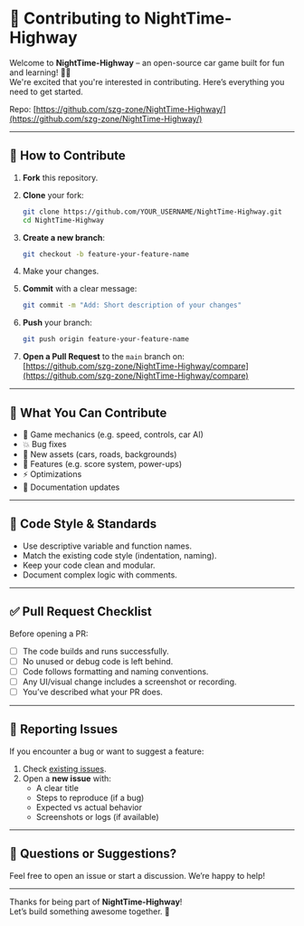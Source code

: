 # 🏁 Contributing to NightTime-Highway

Welcome to **NightTime-Highway** – an open-source car game built for fun and learning! 🚗🌃  
We're excited that you're interested in contributing. Here’s everything you need to get started.

Repo: [https://github.com/szg-zone/NightTime-Highway/](https://github.com/szg-zone/NightTime-Highway/)

---

## 📌 How to Contribute

1. **Fork** this repository.
2. **Clone** your fork:

    ```bash
    git clone https://github.com/YOUR_USERNAME/NightTime-Highway.git
    cd NightTime-Highway
    ```

3. **Create a new branch**:

    ```bash
    git checkout -b feature-your-feature-name
    ```

4. Make your changes.

5. **Commit** with a clear message:

    ```bash
    git commit -m "Add: Short description of your changes"
    ```

6. **Push** your branch:

    ```bash
    git push origin feature-your-feature-name
    ```

7. **Open a Pull Request** to the `main` branch on:  
   [https://github.com/szg-zone/NightTime-Highway/compare](https://github.com/szg-zone/NightTime-Highway/compare)

---

## 🧠 What You Can Contribute

- 🚗 Game mechanics (e.g. speed, controls, car AI)
- 💥 Bug fixes
- 🎨 New assets (cars, roads, backgrounds)
- 🧩 Features (e.g. score system, power-ups)
- ⚡ Optimizations
- 📖 Documentation updates

---

## 🎯 Code Style & Standards

- Use descriptive variable and function names.
- Match the existing code style (indentation, naming).
- Keep your code clean and modular.
- Document complex logic with comments.

---

## ✅ Pull Request Checklist

Before opening a PR:

- [ ] The code builds and runs successfully.
- [ ] No unused or debug code is left behind.
- [ ] Code follows formatting and naming conventions.
- [ ] Any UI/visual change includes a screenshot or recording.
- [ ] You’ve described what your PR does.

---

## 🐛 Reporting Issues

If you encounter a bug or want to suggest a feature:

1. Check [existing issues](https://github.com/szg-zone/NightTime-Highway/issues).
2. Open a **new issue** with:
   - A clear title
   - Steps to reproduce (if a bug)
   - Expected vs actual behavior
   - Screenshots or logs (if available)

---

## 💬 Questions or Suggestions?

Feel free to open an issue or start a discussion. We’re happy to help!

---

Thanks for being part of **NightTime-Highway**!  
Let’s build something awesome together. 🚦
